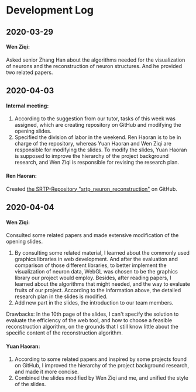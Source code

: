 # Development Log



## 2020-03-29

#### Wen Ziqi:

Asked senior Zhang Han about the algorithms needed for the visualization of neurons and the reconstruction of neuron structures. And he provided two related papers.



## 2020-04-03

#### Internal meeting:

1. According to the suggestion from our tutor, tasks of this week was assigned, which are creating repository on GitHub and modifying the opening slides.
2. Specified the division of labor in the weekend. Ren Haoran is to be in charge of the repository, whereas Yuan Haoran and Wen Ziqi are responsible for modifying the slides. To modify the slides, Yuan Haoran is supposed to improve the hierarchy of the project background research, and Wen Ziqi is responsible for revising the research plan.

#### Ren Haoran:

Created [the SRTP-Repository "srtp_neuron_reconstruction"](https://github.com/ren544735689/srtp_neuron-reconstruction) on GitHub.



## 2020-04-04

#### Wen Ziqi:

Consulted some related papers and made extensive modification of the opening slides.

1. By consulting some related material, I learned about the commonly used graphics libraries in web development. And after the evaluation and comparison of those different libraries, to better implement the visualization of neuron data, WebGL was chosen to be the graphics library our project would employ. Besides, after reading papers, I learned about the algorithms that might needed, and the way to evaluate fruits of our project. According to the information above, the detailed research plan in the slides is modified.
2. Add new part in the slides, the introduction to our team members.

Drawbacks: In the 10th page of the slides, I can't specify the solution to evaluate the efficiency of the web tool, and how to choose a feasible reconstruction algorithm, on the grounds that I still know little about the specific content of the reconstruction algorithm.

#### Yuan Haoran:

1. According to some related papers and inspired by some projects found on GitHub, I improved the hierarchy of the project background research, and made it more concise.
2. Combined the slides modified by Wen Ziqi and me, and unified the style of the slides.

